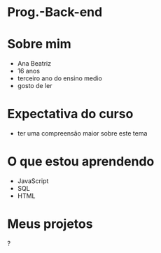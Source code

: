 # Prog.-Back-end

# Sobre mim

- Ana Beatriz
- 16 anos
- terceiro ano do ensino medio
- gosto de ler

# Expectativa do curso

- ter uma compreensão maior sobre este tema

# O que estou aprendendo

- JavaScript
- SQL
- HTML

# Meus projetos
?
